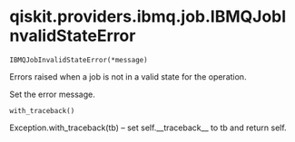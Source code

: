# qiskit.providers.ibmq.job.IBMQJobInvalidStateError

`IBMQJobInvalidStateError(*message)`

Errors raised when a job is not in a valid state for the operation.

Set the error message.

`with_traceback()`

Exception.with\_traceback(tb) – set self.\_\_traceback\_\_ to tb and return self.
